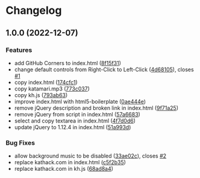 # Changelog

## 1.0.0 (2022-12-07)


### Features

* add GitHub Corners to index.html ([8f15f31](https://github.com/remarkablemark/katamari-hack/commit/8f15f316b78878015fa93f782eeef113c3fa80de))
* change default controls from Right-Click to Left-Click ([4d68105](https://github.com/remarkablemark/katamari-hack/commit/4d6810562f30b5631c03e1115c728f71a5f681b7)), closes [#1](https://github.com/remarkablemark/katamari-hack/issues/1)
* copy index.html ([174cfc1](https://github.com/remarkablemark/katamari-hack/commit/174cfc1ee48895b5ff82ee6270fd08acaf1e3ae0))
* copy katamari.mp3 ([773c037](https://github.com/remarkablemark/katamari-hack/commit/773c0372ccae10e282532f56092fc97a4e6dc67b))
* copy kh.js ([793ab63](https://github.com/remarkablemark/katamari-hack/commit/793ab63998be3c6b64e2e383a6c5d2114d94ae8e))
* improve index.html with html5-boilerplate ([0ae444e](https://github.com/remarkablemark/katamari-hack/commit/0ae444ecd681021886189c65c5bdb160ef30876c))
* remove jQuery description and broken link in index.html ([9f71a25](https://github.com/remarkablemark/katamari-hack/commit/9f71a25f6f6413ebacd7ae979f6dc516a5f2ef76))
* remove jQuery from script in index.html ([57a6683](https://github.com/remarkablemark/katamari-hack/commit/57a6683daae9115e4aae92393cbc8d42001c5689))
* select and copy textarea in index.html ([4f7d0d6](https://github.com/remarkablemark/katamari-hack/commit/4f7d0d6a0d036f5d30418307cff34930ae1f57fa))
* update jQuery to 1.12.4 in index.html ([51a993d](https://github.com/remarkablemark/katamari-hack/commit/51a993d6e39ee3ef3f623e5e371861cb6194eb6d))


### Bug Fixes

* allow background music to be disabled ([33ae02c](https://github.com/remarkablemark/katamari-hack/commit/33ae02c0c13e6de858bdaf1fda9733ab8bbfb9d1)), closes [#2](https://github.com/remarkablemark/katamari-hack/issues/2)
* replace kathack.com in index.html ([c5f2b35](https://github.com/remarkablemark/katamari-hack/commit/c5f2b358915edb8ee5fd4e4a5e9cc95e1e0155c2))
* replace kathack.com in kh.js ([68ad8a4](https://github.com/remarkablemark/katamari-hack/commit/68ad8a405eaefc27f3914ca9c7018168514a3708))
